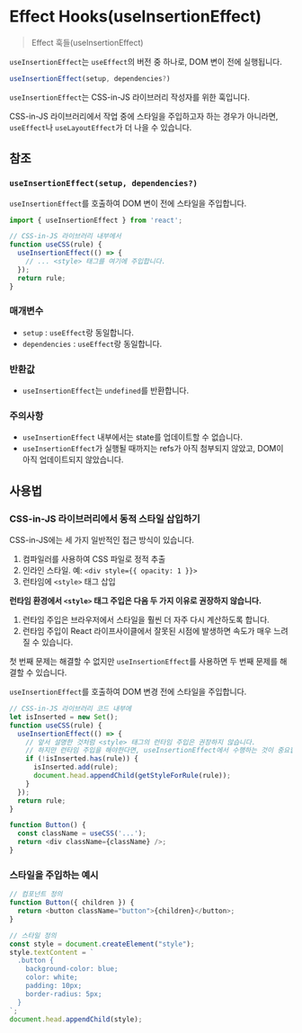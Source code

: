 # Effect Hooks(useInsertionEffect)

> Effect 훅들(useInsertionEffect)

`useInsertionEffect`는 `useEffect`의 버전 중 하나로, DOM 변이 전에 실행됩니다.

```typescript
useInsertionEffect(setup, dependencies?)
```

`useInsertionEffect`는 CSS-in-JS 라이브러리 작성자를 위한 훅입니다. 

CSS-in-JS 라이브러리에서 작업 중에 스타일을 주입하고자 하는 경우가 아니라면, `useEffect`나 `useLayoutEffect`가 더 나을 수 있습니다.

## 참조

### **`useInsertionEffect(setup, dependencies?)`**

`useInsertionEffect`를 호출하여 DOM 변이 전에 스타일을 주입합니다.

```typescript
import { useInsertionEffect } from 'react';

// CSS-in-JS 라이브러리 내부에서
function useCSS(rule) {
  useInsertionEffect(() => {
    // ... <style> 태그를 여기에 주입합니다.
  });
  return rule;
}
```

### 매개변수

- `setup` : `useEffect`랑 동일합니다.
- `dependencies` : `useEffect`랑 동일합니다.

### 반환값

- `useInsertionEffect`는 `undefined`를 반환합니다.

### 주의사항

- `useInsertionEffect` 내부에서는 state를 업데이트할 수 없습니다.
- `useInsertionEffect`가 실행될 때까지는 refs가 아직 첨부되지 않았고, DOM이 아직 업데이트되지 않았습니다.

## 사용법

### **CSS-in-JS 라이브러리에서 동적 스타일 삽입하기**

CSS-in-JS에는 세 가지 일반적인 접근 방식이 있습니다.

1. 컴파일러를 사용하여 CSS 파일로 정적 추출
2. 인라인 스타일. 예: `<div style={{ opacity: 1 }}>`
3. 런타임에 `<style>` 태그 삽입

**런타임 환경에서 `<style>` 태그 주입은 다음 두 가지 이유로 권장하지 않습니다.**

1. 런타임 주입은 브라우저에서 스타일을 훨씬 더 자주 다시 계산하도록 합니다.
2. 런타임 주입이 React 라이프사이클에서 잘못된 시점에 발생하면 속도가 매우 느려질 수 있습니다.

첫 번째 문제는 해결할 수 없지만 `useInsertionEffect`를 사용하면 두 번째 문제를 해결할 수 있습니다.

`useInsertionEffect`를 호출하여 DOM 변경 전에 스타일을 주입합니다.

```typescript
// CSS-in-JS 라이브러리 코드 내부에
let isInserted = new Set();
function useCSS(rule) {
  useInsertionEffect(() => {
    // 앞서 설명한 것처럼 <style> 태그의 런타임 주입은 권장하지 않습니다.
    // 하지만 런타임 주입을 해야한다면, useInsertionEffect에서 수행하는 것이 중요합니다.
    if (!isInserted.has(rule)) {
      isInserted.add(rule);
      document.head.appendChild(getStyleForRule(rule));
    }
  });
  return rule;
}

function Button() {
  const className = useCSS('...');
  return <div className={className} />;
}
```

### 스타일을 주입하는 예시

```typescript
// 컴포넌트 정의
function Button({ children }) {
  return <button className="button">{children}</button>;
}

// 스타일 정의
const style = document.createElement("style");
style.textContent = `
  .button {
    background-color: blue;
    color: white;
    padding: 10px;
    border-radius: 5px;
  }
`;
document.head.appendChild(style);
```